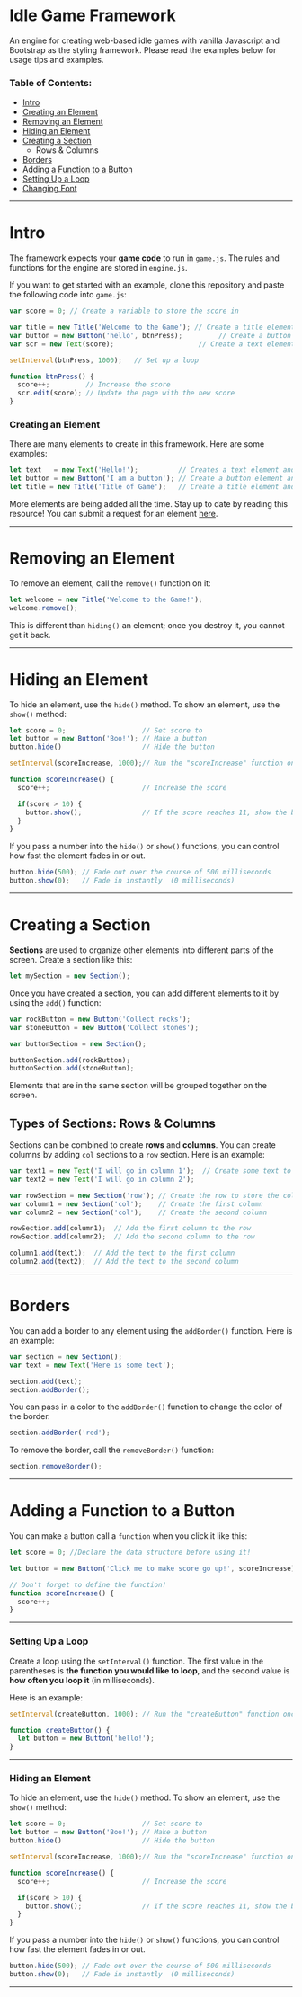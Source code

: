 # Idle Game Framework

An engine for creating web-based idle games with vanilla Javascript and Bootstrap as the styling framework. Please read the examples below for usage tips and examples.

### Table of Contents:

* [Intro](#Intro)
* [Creating an Element](#creating-an-element)
* [Removing an Element](#removing-an-element)
* [Hiding an Element](#hiding-an-element)
* [Creating a Section](#creating-a-section)
  * Rows & Columns
* [Borders](#borders)
* [Adding a Function to a Button](#adding-a-function-to-a-button)
* [Setting Up a Loop](#setting-up-a-loop)
* [Changing Font](#changing-font)


----

# Intro

The framework expects your **game code** to run in `game.js`. The rules and functions for the engine are stored in `engine.js`.

If you want to get started with an example, clone this repository and paste the following code into `game.js`:

```javascript
var score = 0; // Create a variable to store the score in

var title = new Title('Welcome to the Game'); // Create a title element
var button = new Button('hello', btnPress);         // Create a button element
var scr = new Text(score);                     // Create a text element

setInterval(btnPress, 1000);   // Set up a loop

function btnPress() {
  score++;         // Increase the score
  scr.edit(score); // Update the page with the new score
}
```

### Creating an Element

There are many elements to create in this framework. Here are some examples:

```javascript
let text   = new Text('Hello!');          // Creates a text element and place it on the screen
let button = new Button('I am a button'); // Create a button element and place it on the screen
let title = new Title('Title of Game');   // Create a title element and place it on the screen
```

More elements are being added all the time. Stay up to date by reading this resource! You can submit a request for an element [here]().

----

# Removing an Element

To remove an element, call the `remove()` function on it:

```javascript
let welcome = new Title('Welcome to the Game!');
welcome.remove();
```

This is different than `hiding()` an element; once you destroy it, you cannot get it back.

----

# Hiding an Element

To hide an element, use the `hide()` method. To show an element, use the `show()` method:

```javascript
let score = 0;                   // Set score to
let button = new Button('Boo!'); // Make a button
button.hide()                    // Hide the button

setInterval(scoreIncrease, 1000);// Run the "scoreIncrease" function once every second (1000 milliseconds)

function scoreIncrease() {
  score++;                       // Increase the score

  if(score > 10) {
    button.show();               // If the score reaches 11, show the button!
  }
}

```

If you pass a number into the `hide()` or `show()` functions, you can control how fast the element fades in or out.

```javascript
button.hide(500); // Fade out over the course of 500 milliseconds
button.show(0);   // Fade in instantly  (0 milliseconds)
```
----

# Creating a Section

**Sections** are used to organize other elements into different parts of the screen. Create a section like this:

```javascript
let mySection = new Section();
```

Once you have created a section, you can add different elements to it by using the `add()` function:

```javascript
var rockButton = new Button('Collect rocks');
var stoneButton = new Button('Collect stones');

var buttonSection = new Section();

buttonSection.add(rockButton);
buttonSection.add(stoneButton);
```

Elements that are in the same section will be grouped together on the screen.

## Types of Sections: Rows & Columns

Sections can be combined to create **rows** and **columns**. You can create columns by adding `col` sections to a `row` section. Here is an example:

```javascript
var text1 = new Text('I will go in column 1');  // Create some text to go in the columns
var text2 = new Text('I will go in column 2');

var rowSection = new Section('row'); // Create the row to store the columns in
var column1 = new Section('col');    // Create the first column
var column2 = new Section('col');    // Create the second column

rowSection.add(column1);  // Add the first column to the row
rowSection.add(column2);  // Add the second column to the row

column1.add(text1);  // Add the text to the first column
column2.add(text2);  // Add the text to the second column
```

----

# Borders

You can add a border to any element using the `addBorder()` function. Here is an example:

```javascript
var section = new Section();
var text = new Text('Here is some text');

section.add(text);
section.addBorder();
```

You can pass in a color to the `addBorder()` function to change the color of the border.

```javascript
section.addBorder('red');
```

To remove the border, call the `removeBorder()` function:

```javascript
section.removeBorder();
```

----

# Adding a Function to a Button

You can make a button call a `function` when you click it like this:

```javascript
let score = 0; //Declare the data structure before using it!

let button = new Button('Click me to make score go up!', scoreIncrease); // Run the "score" function when you click the button

// Don't forget to define the function!
function scoreIncrease() {
  score++;
}
```

----

### Setting Up a Loop

Create a loop using the `setInterval()` function. The first value in the parentheses is **the function you would like to loop**, and the second value is **how often you loop it** (in milliseconds).

Here is an example:

```javascript
setInterval(createButton, 1000); // Run the "createButton" function once every 1000 milliseconds (once every second)

function createButton() {
  let button = new Button('hello!');
}
```

----

### Hiding an Element

To hide an element, use the `hide()` method. To show an element, use the `show()` method:

```javascript
let score = 0;                   // Set score to
let button = new Button('Boo!'); // Make a button
button.hide()                    // Hide the button

setInterval(scoreIncrease, 1000);// Run the "scoreIncrease" function once every second (1000 milliseconds)

function scoreIncrease() {
  score++;                       // Increase the score

  if(score > 10) {
    button.show();               // If the score reaches 11, show the button!
  }
}

```

If you pass a number into the `hide()` or `show()` functions, you can control how fast the element fades in or out.

```javascript
button.hide(500); // Fade out over the course of 500 milliseconds
button.show(0);   // Fade in instantly  (0 milliseconds)
```
----
